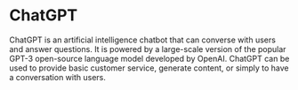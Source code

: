 # ChatGPT
ChatGPT is an artificial intelligence chatbot that can converse with users and answer questions. It is powered by a large-scale version of the popular GPT-3 open-source language model developed by OpenAI. ChatGPT can be used to provide basic customer service, generate content, or simply to have a conversation with users.
